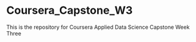 # Coursera_Capstone_W3
This is the repository for Coursera Applied Data Science Capstone Week Three

